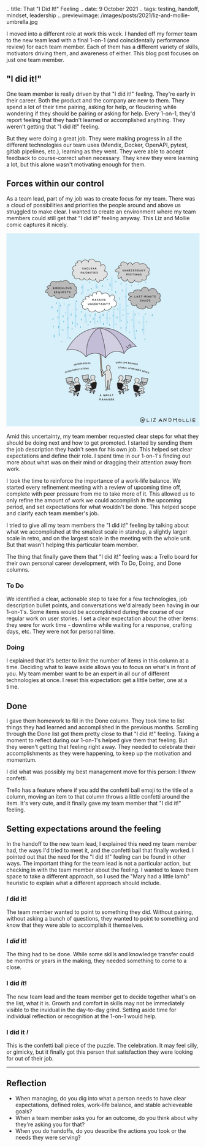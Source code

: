 .. title: That "I Did It!" Feeling
.. date: 9 October 2021
.. tags: testing, handoff, mindset, leadership
.. previewimage: /images/posts/2021/liz-and-mollie-umbrella.jpg

I moved into a different role at work this week. I handed off my former team to the new team lead with a final 1-on-1 (and coincidentally performance review) for each team member. Each of them has a different variety of skills, motivators driving them, and awareness of either. This blog post focuses on just one team member. 

## "I did it!"

One team member is really driven by that "I did it!" feeling. They're early in their career. Both the product and the company are new to them. They spend a lot of their time pairing, asking for help, or floudering while wondering if they should be pairing or asking for help. Every 1-on-1, they'd report feeling that they hadn't learned or accomplished anything. They weren't getting that "I did it!" feeling.

But they were doing a great job. They were making progress in all the different technologies our team uses (Mendix, Docker, OpenAPI, pytest, gitlab pipelines, etc.), learning as they went. They were able to accept feedback to course-correct when necessary. They knew they were learning a lot, but this alone wasn't motivating enough for them.

## Forces within our control

As a team lead, part of my job was to create focus for my team. There was a cloud of possibilities and priorities the people around and above us struggled to make clear. I wanted to create an environment where my team members could still get that "I did it!" feeling anyway. This Liz and Mollie comic captures it nicely. 

![A great manager holds umbrella to protect team from ridiculous requests, unclear priorities, massive uncertainty, unneccessary meetings, last-minute chaos; and foster clear expectations, defined roles, work-life balance, stable achieveable goals](/images/posts/2021/liz-and-mollie-umbrella.jpg "@lizandmollie")

Amid this uncertainty, my team member requested  clear steps for what they should be doing next and how to get promoted. I started by sending them the job description they hadn't seen for his own job. This helped set clear expectations and define their role. I spent time in our 1-on-1's finding out more about what was on their mind or dragging their attention away from work. 

I took the time to reinforce the importance of a work-life balance. We started every refinement meeting with a review of upcoming time off, complete with peer pressure from me to take more of it. This allowed us to only refine the amount of work we could accomplish in the upcoming period, and set expectations for what wouldn't be done. This helped scope and clarify each team member's job. 

I tried to give all my team members the "I did it!" feeling by talking about what we accomplished at the smallest scale in standup, a slightly larger scale in retro, and on the largest scale in the meeting with the whole unit. But that wasn't helping this particular team member. 

The thing that finally gave them that "I did it!" feeling was: a Trello board for their own personal career development, with To Do, Doing, and Done columns. 

### To Do 

We identified a clear, actionable step to take for a few technologies, job description bullet points, and conversations we'd already been having in our 1-on-1's. Some items would be accomplished during the course of our regular work on user stories. I set a clear expectation about the other items: they were for work time - downtime while waiting for a response, crafting days, etc. They were not for personal time.

### Doing

I explained that it's better to limit the number of items in this column at a time. Deciding what to leave aside allows you to focus on what's in front of you. My team member want to be an expert in all our of different technologies at once. I reset this expectation: get a little better, one at a time.

## Done

I gave them homework to fill in the Done column. They took time to list things they had learned and accomplished in the previous months. Scrolling through the Done list got them pretty close to that "I did it!" feeling. Taking a moment to reflect during our 1-on-1's helped give them that feeling. But they weren't getting that feeling right away. They needed to celebrate their accomplishments as they were happening, to keep up the motivation and momentum. 

I did what was possibly my best management move for this person: I threw confetti.

Trello has a feature where if you add the confetti ball emoji to the title of a column, moving an item to that column throws a little confetti around the item. It's very cute, and it finally gave my team member that "I did it!" feeling. 

## Setting expectations around the feeling

In the handoff to the new team lead, I explained this need my team member had, the ways I'd tried to meet it, and the confetti ball that finally worked. I pointed out that the need for the "I did it!" feeling can be found in other ways. The important thing for the team lead is not a particular action, but checking in with the team member about the feeling. I wanted to leave them space to take a different approach, so I used the "Mary had a little lamb" heuristic to explain what a different approach should include. 

### *I* did it!

The team member wanted to point to something they did. Without pairing, without asking a bunch of questions, they wanted to point to something and know that they were able to accomplish it themselves. 

### I *did* it!

The thing had to be done. While some skills and knowledge transfer could be months or years in the making, they needed something to come to a close. 

### I did *it*! 

The new team lead and the team member get to decide together what's on the list, what it is. Growth and comfort in skills may not be immediately visible to the invidual in the day-to-day grind. Setting aside time for individual reflection or recognition at the 1-on-1 would help. 

### I did it *!* 

This is the confetti ball piece of the puzzle. The celebration. It may feel silly, or gimicky, but it finally got this person that satisfaction they were looking for out of their job. 

---

## Reflection

- When managing, do you dig into what a person needs to have clear expectations, defined roles, work-life balance, and stable achieveable goals?
- When a team member asks you for an outcome, do you think about why they're asking you for that? 
- When you do handoffs, do you describe the actions you took or the needs they were serving? 